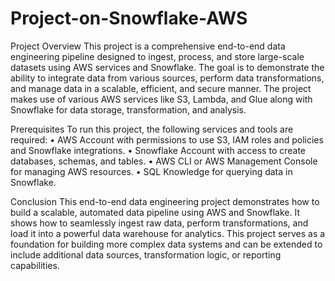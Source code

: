 # Project-on-Snowflake-AWS

Project Overview
This project is a comprehensive end-to-end data engineering pipeline designed to ingest, process, and store large-scale datasets using AWS services and Snowflake. The goal is to demonstrate the ability to integrate data from various sources, perform data transformations, and manage data in a scalable, efficient, and secure manner. The project makes use of various AWS services like S3, Lambda, and Glue along with Snowflake for data storage, transformation, and analysis.

Prerequisites
To run this project, the following services and tools are required:
•	AWS Account with permissions to use S3, IAM roles and policies and Snowflake integrations.
•	Snowflake Account with access to create databases, schemas, and tables.
•	AWS CLI or AWS Management Console for managing AWS resources.
•	SQL Knowledge for querying data in Snowflake.

Conclusion
This end-to-end data engineering project demonstrates how to build a scalable, automated data pipeline using AWS and Snowflake. It shows how to seamlessly ingest raw data, perform transformations, and load it into a powerful data warehouse for analytics. This project serves as a foundation for building more complex data systems and can be extended to include additional data sources, transformation logic, or reporting capabilities.
